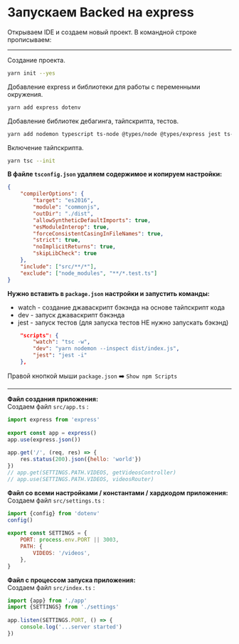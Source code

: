 # Запускаем Backed на  express

Открываем IDE и создаем новый проект.
В командной строке прописываем:
***
Создание проекта.
```bash
yarn init --yes
```
Добавление express и библиотеки для работы с переменными окружения.
```bash
yarn add express dotenv
```
Добавление библиотек дебагинга, тайпскрипта, тестов.
```bash
yarn add nodemon typescript ts-node @types/node @types/express jest ts-jest @types/jest supertest @types/supertest --dev
```
Включение тайпскрипта.
```bash
yarn tsc --init
```

**В файле `tsconfig.json` удаляем содержимое и копируем настройки:**

~~~json
{
    "compilerOptions": {
        "target": "es2016",
        "module": "commonjs",
        "outDir": "./dist",
        "allowSyntheticDefaultImports": true,
        "esModuleInterop": true,
        "forceConsistentCasingInFileNames": true,
        "strict": true,
        "noImplicitReturns": true,
        "skipLibCheck": true
    },
    "include": ["src/**/*"],
    "exclude": ["node_modules", "**/*.test.ts"]
}
~~~

**Нужно вставить в `package.json`  настройки и запустить команды:**
- watch - создание джаваскрипт бэкэнда на основе тайпскрипт кода
- dev - запуск джаваскрипт бэкэнда
- jest - запуск тестов (для запуска тестов НЕ нужно запускать бэкэнд)
```json
    "scripts": {
        "watch": "tsc -w",
        "dev": "yarn nodemon --inspect dist/index.js",
        "jest": "jest -i"
    },
```
Правой кнопкой мыши  `package.json` ➡️ `Show npm Scripts`  
***
**Файл создания приложения:**  
Cоздаем файл `src/app.ts` : 

```js
import express from 'express'
 
export const app = express()
app.use(express.json())
 
app.get('/', (req, res) => {
    res.status(200).json({hello: 'world'})
})
// app.get(SETTINGS.PATH.VIDEOS, getVideosController)
// app.use(SETTINGS.PATH.VIDEOS, videosRouter)
```

**Файл со всеми настройками / константами / хардкодом приложения:**  
Cоздаем файл `src/settings.ts` :
```js
import {config} from 'dotenv'
config()
 
export const SETTINGS = {
    PORT: process.env.PORT || 3003,
    PATH: {
        VIDEOS: '/videos',
    },
}
```

**Файл с процессом запуска приложения:**  
Cоздаем файл `src/index.ts` :
```js
import {app} from './app'
import {SETTINGS} from './settings'
 
app.listen(SETTINGS.PORT, () => {
    console.log('...server started')
})
```
